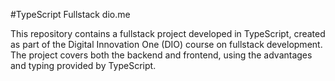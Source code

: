 #TypeScript Fullstack dio.me

This repository contains a fullstack project developed in TypeScript, created as part of the Digital Innovation One (DIO) course on fullstack development. The project covers both the backend and frontend, using the advantages and typing provided by TypeScript.
